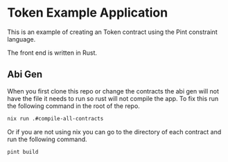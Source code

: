 # Token Example Application
This is an example of creating an Token contract using the Pint constraint language.

The front end is written in Rust.

## Abi Gen
When you first clone this repo or change the contracts the abi gen will not have the file it needs to run so rust will not compile the app. To fix this run the following command in the root of the repo.
```bash
nix run .#compile-all-contracts
```
Or if you are not using nix you can go to the directory of each contract and run the following command.
```bash
pint build
```
